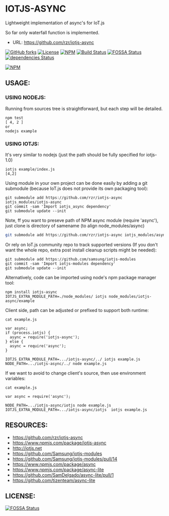 # IOTJS-ASYNC #

Lightweight implementation of async's for IoT.js

So far only waterfall function is implemented.

* URL: https://github.com/rzr/iotjs-async

[![GitHub forks](https://img.shields.io/github/forks/rzr/iotjs-async.svg?style=social&label=Fork&maxAge=2592000)](https://GitHub.com/rzr/iotjs-async/network/)
[![License](https://img.shields.io/badge/licence-Apache%202.0-brightgreen.svg?style=flat)](LICENSE)
[![NPM](https://img.shields.io/npm/v/iotjs-async.svg)](https://www.npmjs.com/package/iotjs-async)
[![Build Status](https://api.travis-ci.org/rzr/iotjs-async.svg?branch=master)](https://travis-ci.org/rzr/iotjs-async)
[![FOSSA Status](https://app.fossa.io/api/projects/git%2Bgithub.com%2Frzr%2Fiotjs-async.svg?type=shield)](https://app.fossa.io/projects/git%2Bgithub.com%2Frzr%2Fiotjs-async?ref=badge_shield)
[![dependencies Status](https://david-dm.org/rzr/generic-sensor-lite/status.svg)](https://david-dm.org/rzr/generic-sensor-lite)

[![NPM](https://nodei.co/npm/iotjs-async.png)](https://npmjs.org/package/iotjs-async)


## USAGE: ##


### USING NODEJS: ###

Running from sources tree is straightforward, but each step will be detailed.

```
npm test
[ 4, 2 ]
or 
nodejs example
```


### USING IOTJS: ###

It's very similar to nodejs
(just the path should be fully specified for iotjs-1.0)

```
iotjs example/index.js
[4,2]
```

Using module in your own project can be done easily by adding a git submodule
(because IoT.js does not provide its own packaging tool):

```
git submodule add https://github.com/rzr/iotjs-async iotjs_modules/iotjs-async
git commit -sam 'Import iotjs_async dependency'
git submodule update --init
```

Note, ff you want to preseve path of NPM async module (require 'async'),
just clone is directory of samename (to align node_modules/async)

```sh
git submodule add https://github.com/rzr/iotjs-async iotjs_modules/async
```

Or rely on IoT.js community repo to track supported versions
(If you don't want the whole repo, extra post install cleanup scripts might be needed):

```
git submodule add https://github.com/samsung/iotjs-modules
git commit -sam 'Import iotjs-modules dependency'
git submodule update --init
```

Alternatively, code can be imported using node's npm package manager tool:

```
npm install iotjs-async
IOTJS_EXTRA_MODULE_PATH=./node_modules/ iotjs node_modules/iotjs-async/example

```

Client side, path can be adjusted or prefixed to support both runtime:

```
cat example.js

var async;
if (process.iotjs) {
  async = require('iotjs-async');
} else {
  async = require('async');
}

IOTJS_EXTRA_MODULE_PATH=.../iotjs-async/../ iotjs example.js
NODE_PATH=.../iotjs-async/../ node example.js
```

If we want to avoid to change client's source, then use environment variables:

```
cat example.js

var async = require('async');

NODE_PATH=.../iotjs-async/iotjs node example.js
IOTJS_EXTRA_MODULE_PATH=.../iotjs-async/iotjs  iotjs example.js
```


## RESOURCES: ##

* https://github.com/rzr/iotjs-async
* https://www.npmjs.com/package/iotjs-async
* http://iotjs.net
* https://github.com/Samsung/iotjs-modules
* https://github.com/Samsung/iotjs-modules/pull/14
* https://www.npmjs.com/package/async
* https://www.npmjs.com/package/async-lite
* https://github.com/SamDelgado/async-lite/pull/1
* https://github.com/tizenteam/async-lite


## LICENSE: ##

[![FOSSA Status](https://app.fossa.io/api/projects/git%2Bgithub.com%2Frzr%2Fiotjs-async.svg?type=large)](https://app.fossa.io/projects/git%2Bgithub.com%2Frzr%2Fiotjs-async?ref=badge_large)
